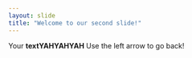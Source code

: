 ```yaml
---
layout: slide
title: "Welcome to our second slide!"
---
```

Your **textYAHYAHYAH**
Use the left arrow to go back!
